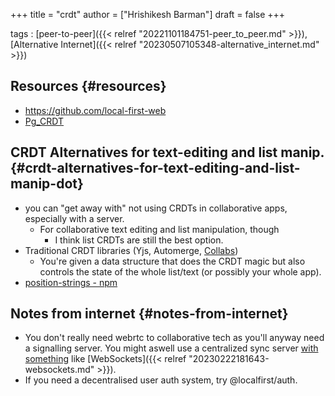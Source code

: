 +++
title = "crdt"
author = ["Hrishikesh Barman"]
draft = false
+++

tags
: [peer-to-peer]({{< relref "20221101184751-peer_to_peer.md" >}}),[Alternative Internet]({{< relref "20230507105348-alternative_internet.md" >}})


## Resources {#resources}

-   <https://github.com/local-first-web>
-   [Pg_CRDT](https://news.ycombinator.com/item?id=33931971)


## CRDT Alternatives for text-editing and list manip. {#crdt-alternatives-for-text-editing-and-list-manip-dot}

-   you can "get away with" not using CRDTs in collaborative apps, especially with a server.
    -   For collaborative text editing and list manipulation, though
        -   I think list CRDTs are still the best option.
-   Traditional CRDT libraries (Yjs, Automerge, [Collabs](https://github.com/composablesys/collabs))
    -   You're given a data structure that does the CRDT magic but also controls the state of the whole list/text (or possibly your whole app).
-   [position-strings - npm](https://www.npmjs.com/package/position-strings)


## Notes from internet {#notes-from-internet}

-   You don't really need webrtc to collaborative tech as you'll anyway need a signalling server. You might aswell use a centralized sync server [with something](https://github.com/automerge/automerge-repo) like [WebSockets]({{< relref "20230222181643-websockets.md" >}}).
-   If you need a decentralised user auth system, try @localfirst/auth.
